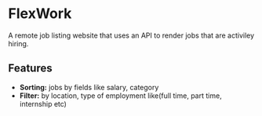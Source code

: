 # FlexWork
A remote job listing website that uses an API to render jobs that are activiley hiring.
## Features
- **Sorting:** jobs by fields like salary, category
- **Filter:** by location, type of employment like(full time, part time, internship etc)

